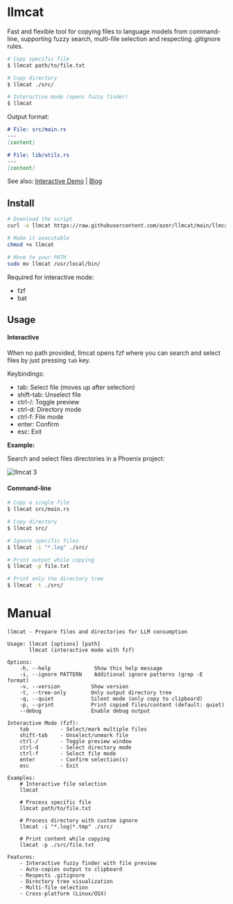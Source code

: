 # llmcat

Fast and flexible tool for copying files to language models from command-line, supporting fuzzy search, multi-file selection and respecting .gitignore rules.

```bash
# Copy specific file
$ llmcat path/to/file.txt

# Copy directory
$ llmcat ./src/

# Interactive mode (opens fuzzy finder)
$ llmcat
```

Output format:

```md
# File: src/main.rs
---
[content]

# File: lib/utils.rs
---
[content]
```

See also: [Interactive Demo]() | [Blog](https://azerkoculu.com/posts/llmcat-copy-code-from-cli-to-llms)

## Install

```bash
# Download the script
curl -o llmcat https://raw.githubusercontent.com/azer/llmcat/main/llmcat

# Make it executable
chmod +x llmcat

# Move to your PATH
sudo mv llmcat /usr/local/bin/
```

Required for interactive mode:
* fzf
* bat

## Usage

#### Interactive

When no path provided, llmcat opens fzf where you can search and select files by just pressing `tab` key.

Keybindings:
* tab: Select file (moves up after selection)
* shift-tab: Unselect file
* ctrl-/: Toggle preview
* ctrl-d: Directory mode
* ctrl-f: File mode
* enter: Confirm
* esc: Exit

**Example:**

Search and select files directories in a Phoenix project:

![llmcat 3](https://github.com/user-attachments/assets/d53ee548-8900-4b1a-bbc7-69a0c01b72e8)

#### Command-line

```bash
# Copy a single file
$ llmcat src/main.rs

# Copy directory
$ llmcat src/

# Ignore specific files
$ llmcat -i "*.log" ./src/

# Print output while copying
$ llmcat -p file.txt

# Print only the directory tree
$ llmcat -t ./src/
```

# Manual

```
llmcat - Prepare files and directories for LLM consumption

Usage: llmcat [options] [path]
       llmcat (interactive mode with fzf)

Options:
    -h, --help              Show this help message
    -i, --ignore PATTERN    Additional ignore patterns (grep -E format)
    -v, --version          Show version
    -t, --tree-only        Only output directory tree
    -q, --quiet            Silent mode (only copy to clipboard)
    -p, --print            Print copied files/content (default: quiet)
    --debug                Enable debug output

Interactive Mode (fzf):
    tab          - Select/mark multiple files
    shift-tab    - Unselect/unmark file
    ctrl-/       - Toggle preview window
    ctrl-d       - Select directory mode
    ctrl-f       - Select file mode
    enter        - Confirm selection(s)
    esc          - Exit

Examples:
    # Interactive file selection
    llmcat

    # Process specific file
    llmcat path/to/file.txt

    # Process directory with custom ignore
    llmcat -i "*.log|*.tmp" ./src/

    # Print content while copying
    llmcat -p ./src/file.txt

Features:
    - Interactive fuzzy finder with file preview
    - Auto-copies output to clipboard
    - Respects .gitignore
    - Directory tree visualization
    - Multi-file selection
    - Cross-platform (Linux/OSX)
```
